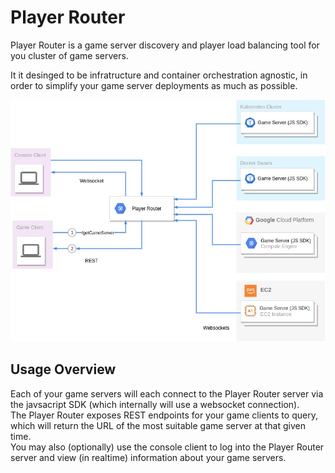 # Player Router

Player Router is a game server discovery and player load balancing tool for you cluster of game servers.

It it desinged to be infratructure and container orchestration agnostic, in order to simplify your game server deployments as much as possible.

<img src="media/player_router_arch_overview.jpg" />

## Usage Overview

Each of your game servers will each connect to the Player Router server via the javsacript SDK (which internally will use a websocket connection).
<br />The Player Router exposes REST endpoints for your game clients to query, which will return the URL of the most suitable game server at that given time.
<br />You may also (optionally) use the console client to log into the Player Router server and view (in realtime) information about your game servers.
